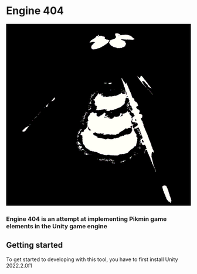 # Engine 404

<p align="center">
<img src="404.png">
  <br>
</p>

### Engine 404 is an attempt at implementing Pikmin game elements in the Unity game engine

## Getting started
To get started to developing with this tool, you have to first install Unity 2022.2.0f1
